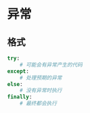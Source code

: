 <!--
 * @Description: 
 * @Version: 
 * @Autor: DaLao
 * @Email: dalao@xxx.com
 * @QQ: 1061299112
 * @Date: 2021-01-25 22:06:50
 * @LastEditors: daLao
 * @LastEditTime: 2023-04-17 15:19:32
-->

# 异常

## 格式

```py
try:
    # 可能会有异常产生的代码
except:
    # 处理预期的异常
else:
    # 没有异常时执行
finally:
    # 最终都会执行
```